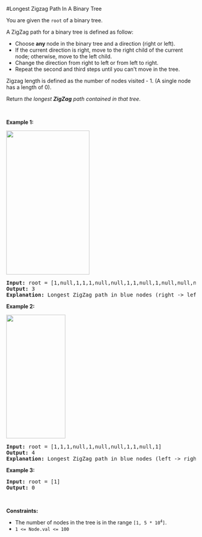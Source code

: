 #Longest Zigzag Path In A Binary Tree
<p>You are given the <code>root</code> of a binary tree.</p>
<p>A ZigZag path for a binary tree is defined as follow:</p>
<ul>
<li>Choose <strong>any </strong>node in the binary tree and a direction (right or left).</li>
<li>If the current direction is right, move to the right child of the current node; otherwise, move to the left child.</li>
<li>Change the direction from right to left or from left to right.</li>
<li>Repeat the second and third steps until you can't move in the tree.</li>
</ul>
<p>Zigzag length is defined as the number of nodes visited - 1. (A single node has a length of 0).</p>
<p>Return <em>the longest <strong>ZigZag</strong> path contained in that tree</em>.</p>
<p> </p>
<p><strong class="example">Example 1:</strong></p>
<img alt="" src="https://assets.leetcode.com/uploads/2020/01/22/sample_1_1702.png" style="width:221px;height:383px"/>
<pre><strong>Input:</strong> root = [1,null,1,1,1,null,null,1,1,null,1,null,null,null,1]
<strong>Output:</strong> 3
<strong>Explanation:</strong> Longest ZigZag path in blue nodes (right -&gt; left -&gt; right).
</pre>
<p><strong class="example">Example 2:</strong></p>
<img alt="" src="https://assets.leetcode.com/uploads/2020/01/22/sample_2_1702.png" style="width:157px;height:329px"/>
<pre><strong>Input:</strong> root = [1,1,1,null,1,null,null,1,1,null,1]
<strong>Output:</strong> 4
<strong>Explanation:</strong> Longest ZigZag path in blue nodes (left -&gt; right -&gt; left -&gt; right).
</pre>
<p><strong class="example">Example 3:</strong></p>
<pre><strong>Input:</strong> root = [1]
<strong>Output:</strong> 0
</pre>
<p> </p>
<p><strong>Constraints:</strong></p>
<ul>
<li>The number of nodes in the tree is in the range <code>[1, 5 * 10<sup>4</sup>]</code>.</li>
<li><code>1 &lt;= Node.val &lt;= 100</code></li>
</ul>
